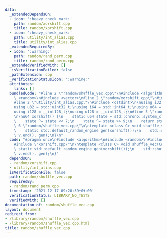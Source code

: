 ```yaml
---
data:
  _extendedDependsOn:
  - icon: ':heavy_check_mark:'
    path: random/xorshift.cpp
    title: random/xorshift.cpp
  - icon: ':heavy_check_mark:'
    path: utility/int_alias.cpp
    title: utility/int_alias.cpp
  _extendedRequiredBy:
  - icon: ':warning:'
    path: random/rand_perm.cpp
    title: random/rand_perm.cpp
  _extendedVerifiedWith: []
  _isVerificationFailed: false
  _pathExtension: cpp
  _verificationStatusIcon: ':warning:'
  attributes:
    links: []
  bundledCode: "#line 2 \"random/shuffle_vec.cpp\"\n#include <algorithm>\n#include\
    \ <random>\n#include <vector>\n#line 2 \"random/xorshift.cpp\"\n#include <chrono>\n\
    #line 2 \"utility/int_alias.cpp\"\n#include <cstdint>\n\nusing i32 = std::int32_t;\n\
    using u32 = std::uint32_t;\nusing i64 = std::int64_t;\nusing u64 = std::uint64_t;\n\
    using i128 = __int128_t;\nusing u128 = __uint128_t;\n#line 5 \"random/xorshift.cpp\"\
    \n\nu64 xorshift() {\n    static u64 state = std::chrono::system_clock::now().time_since_epoch().count();\n\
    \    state ^= state << 7;\n    state ^= state >> 9;\n    return state;\n}\n#line\
    \ 6 \"random/shuffle_vec.cpp\"\n\ntemplate <class C> void shuffle_vec(C& v) {\n\
    \    static std::default_random_engine gen(xorshift());\n    std::shuffle(v.begin(),\
    \ v.end(), gen);\n}\n"
  code: "#pragma once\n#include <algorithm>\n#include <random>\n#include <vector>\n\
    #include \"xorshift.cpp\"\n\ntemplate <class C> void shuffle_vec(C& v) {\n   \
    \ static std::default_random_engine gen(xorshift());\n    std::shuffle(v.begin(),\
    \ v.end(), gen);\n}"
  dependsOn:
  - random/xorshift.cpp
  - utility/int_alias.cpp
  isVerificationFile: false
  path: random/shuffle_vec.cpp
  requiredBy:
  - random/rand_perm.cpp
  timestamp: '2021-12-17 09:20:39+09:00'
  verificationStatus: LIBRARY_NO_TESTS
  verifiedWith: []
documentation_of: random/shuffle_vec.cpp
layout: document
redirect_from:
- /library/random/shuffle_vec.cpp
- /library/random/shuffle_vec.cpp.html
title: random/shuffle_vec.cpp
---
```

